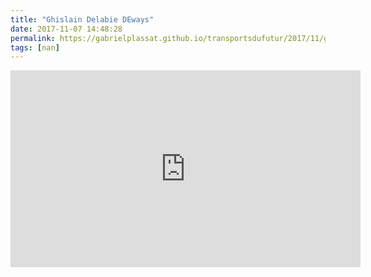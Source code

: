 ```yaml
---
title: "Ghislain Delabie DEways"
date: 2017-11-07 14:48:28
permalink: https://gabrielplassat.github.io/transportsdufutur/2017/11/ghislain-delabie-deways.html
tags: [nan]
---
```


<iframe width="560" height="315" src="https://www.youtube.com/embed/SzrkPqhSF4k" frameborder="0" allowfullscreen></iframe>
